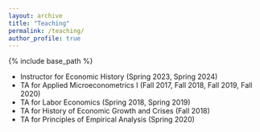 ```yaml
---
layout: archive
title: "Teaching"
permalink: /teaching/
author_profile: true
---
```


{% include base_path %}

* Instructor for Economic History (Spring 2023, Spring 2024)
* TA for Applied Microeconometrics I (Fall 2017, Fall 2018, Fall 2019, Fall 2020)
* TA for Labor Economics (Spring 2018, Spring 2019)
* TA for History of Economic Growth and Crises (Fall 2018)
* TA for Principles of Empirical Analysis (Spring 2020)
